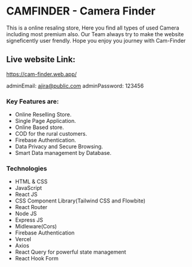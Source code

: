 # CAMFINDER - Camera Finder

This is a online resaling store, Here you find all types of used Camera including most premium also. Our Team always try to make the website signeficently user frendly. Hope you enjoy you journey with Cam-Finder

## Live website Link: 

https://cam-finder.web.app/

adminEmail: ajira@public.com
adminPassword: 123456

### Key Features are: 

* Online Reselling Store.
* Single Page Application.
* Online Based store.
* COD for the rural customers.
* Firebase Authentication.
* Data Privacy and Secure Browsing.
* Smart Data management by Database.

### Technologies

* HTML & CSS
* JavaScript
* React JS
* CSS Component Library(Tailwind CSS and Flowbite)
* React Router
* Node JS
* Express JS
* Midleware(Cors)
* Firebase Authentication
* Vercel
* Axios
* React Query for powerful state management
* React Hook Form
